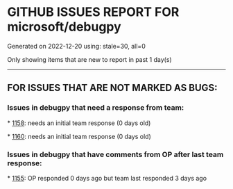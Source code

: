 
# GITHUB ISSUES REPORT FOR microsoft/debugpy


Generated on 2022-12-20 using: stale=30, all=0


Only showing items that are new to report in past 1 day(s)


---

## FOR ISSUES THAT ARE NOT MARKED AS BUGS:


### Issues in debugpy that need a response from team:


\* [1158](https://github.com/microsoft/debugpy/issues/1158 "_get_path_with_real_case uses the wrong convert_to_long_pathname"): needs an initial team response (0 days old)

\* [1160](https://github.com/microsoft/debugpy/issues/1160 "debugger not finding venv locations (the python311.zip problem)"): needs an initial team response (0 days old)

### Issues in debugpy that have comments from OP after last team response:


\* [1155](https://github.com/microsoft/debugpy/issues/1155 "Python debugger breaks on caught exception within a decorator and context manager"): OP responded 0 days ago but team last responded 3 days ago
